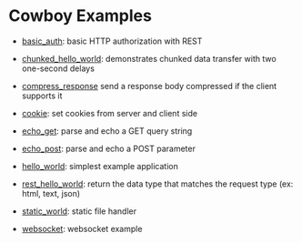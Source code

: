 Cowboy Examples
===============

 *  [basic_auth](./examples/basic_auth):
    basic HTTP authorization with REST

 *  [chunked_hello_world](./examples/chunked_hello_world):
    demonstrates chunked data transfer with two one-second delays

 *  [compress_response](./examples/compress_response)
    send a response body compressed if the client supports it

 *  [cookie](./examples/cookie):
    set cookies from server and client side

 *  [echo_get](./examples/echo_get):
    parse and echo a GET query string

 *  [echo_post](./examples/echo_post):
    parse and echo a POST parameter

 *  [hello_world](./examples/hello_world):
    simplest example application

 *  [rest_hello_world](./examples/rest_hello_world):
    return the data type that matches the request type (ex: html, text, json)

 *  [static_world](./examples/static_world):
    static file handler

 *  [websocket](./examples/websocket):
    websocket example

